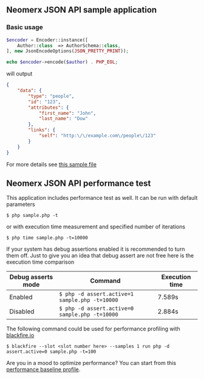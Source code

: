 ## Neomerx JSON API sample application

### Basic usage

```php
$encoder = Encoder::instance([
    Author::class  => AuthorSchema::class,
], new JsonEncodeOptions(JSON_PRETTY_PRINT));

echo $encoder->encode($author) . PHP_EOL;
```

will output

```json
{
    "data": {
        "type": "people",
        "id": "123",
        "attributes": {
            "first_name": "John",
            "last_name": "Dow"
        },
        "links": {
            "self": "http:\/\/example.com\/people\/123"
        }
    }
}
```

For more details see [this sample file](sample.php)

## Neomerx JSON API performance test

This application includes performance test as well. It can be run with default parameters

```
$ php sample.php -t
```

or with execution time measurement and specified number of iterations

```
$ php time sample.php -t=10000
```

If your system has debug assertions enabled it is recommended to turn them off. Just to give you an idea that debug assert are not free here is the execution time comparison

|Debug asserts mode   |Command                                           |Execution time|
|---------------------|--------------------------------------------------|--------------|
|Enabled              |```$ php -d assert.active=1 sample.php -t=10000```|7.589s        |
|Disabled             |```$ php -d assert.active=0 sample.php -t=10000```|2.884s        |

The following command could be used for performance profiling with [blackfire.io](https://blackfire.io/)

```
$ blackfire --slot <slot number here> --samples 1 run php -d assert.active=0 sample.php -t=100
```

Are you in a mood to optimize performance? You can start from this [performance baseline profile](https://blackfire.io/profiles/a25af07b-b0c2-4a80-ae0b-8e64222b1e10/graph).

